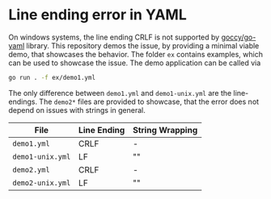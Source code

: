 # Line ending error in YAML #

On windows systems, the line ending CRLF is not supported by [goccy/go-yaml](https://github.com/goccy/go-yaml) library. This repository demos the issue, by providing a minimal viable demo, that showcases the behavior. The folder `ex` contains examples, which can be used to showcase the issue. The demo application can be called via

```bash
go run . -f ex/demo1.yml
```

The only difference between `demo1.yml` and `demo1-unix.yml` are the line-endings. The `demo2*` files are provided to showcase, that the error does not depend on issues with strings in general.

| File             | Line Ending | String Wrapping    |
|------------------|-------------|--------------------|
| `demo1.yml`      | CRLF        | -                  |
| `demo1-unix.yml` | LF          | ""                 |
| `demo2.yml`      | CRLF        | -                  |
| `demo2-unix.yml` | LF          | ""                 |
